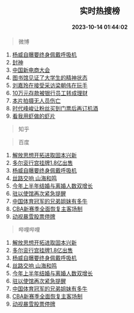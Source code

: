 <div align="center"><h2>实时热搜榜</h2><h4>2023-10-14 01:44:02</h4></div>

> 微博  

1. [杨威自曝要终身佩戴呼吸机](https://s.weibo.com/weibo?q=%23%E6%9D%A8%E5%A8%81%E8%87%AA%E6%9B%9D%E8%A6%81%E7%BB%88%E8%BA%AB%E4%BD%A9%E6%88%B4%E5%91%BC%E5%90%B8%E6%9C%BA%23&t=31&band_rank=1&Refer=top)<br />
2. [封神](https://s.weibo.com/weibo?q=%E5%B0%81%E7%A5%9E&t=31&band_rank=2&Refer=top)<br />
3. [中国新电商大会](https://s.weibo.com/weibo?q=%23%E4%B8%AD%E5%9B%BD%E6%96%B0%E7%94%B5%E5%95%86%E5%A4%A7%E4%BC%9A%23&t=31&band_rank=3&Refer=top)<br />
4. [图书馆见证了大学生的精神状态](https://s.weibo.com/weibo?q=%E5%9B%BE%E4%B9%A6%E9%A6%86%E8%A7%81%E8%AF%81%E4%BA%86%E5%A4%A7%E5%AD%A6%E7%94%9F%E7%9A%84%E7%B2%BE%E7%A5%9E%E7%8A%B6%E6%80%81&t=31&band_rank=4&Refer=top)<br />
5. [刘嘉玲在接受采访梁朝伟在玩手](https://s.weibo.com/weibo?q=%23%E5%88%98%E5%98%89%E7%8E%B2%E5%9C%A8%E6%8E%A5%E5%8F%97%E9%87%87%E8%AE%BF%E6%A2%81%E6%9C%9D%E4%BC%9F%E5%9C%A8%E7%8E%A9%E6%89%8B%23&t=31&band_rank=5&Refer=top)<br />
6. [10万元存款被银行员工转成理财](https://s.weibo.com/weibo?q=%2310%E4%B8%87%E5%85%83%E5%AD%98%E6%AC%BE%E8%A2%AB%E9%93%B6%E8%A1%8C%E5%91%98%E5%B7%A5%E8%BD%AC%E6%88%90%E7%90%86%E8%B4%A2%23&t=31&band_rank=6&Refer=top)<br />
7. [本片拍摄无人员伤亡](https://s.weibo.com/weibo?q=%23%E6%9C%AC%E7%89%87%E6%8B%8D%E6%91%84%E6%97%A0%E4%BA%BA%E5%91%98%E4%BC%A4%E4%BA%A1%23&t=31&band_rank=7&Refer=top)<br />
8. [时代峰峻让粉丝买到门票后再订机酒](https://s.weibo.com/weibo?q=%23%E6%97%B6%E4%BB%A3%E5%B3%B0%E5%B3%BB%E8%AE%A9%E7%B2%89%E4%B8%9D%E4%B9%B0%E5%88%B0%E9%97%A8%E7%A5%A8%E5%90%8E%E5%86%8D%E8%AE%A2%E6%9C%BA%E9%85%92%23&t=31&band_rank=8&Refer=top)<br />
9. [看我用虾做的虾片](https://s.weibo.com/weibo?q=%E7%9C%8B%E6%88%91%E7%94%A8%E8%99%BE%E5%81%9A%E7%9A%84%E8%99%BE%E7%89%87&t=31&band_rank=9&Refer=top)<br />

> 知乎  


> 百度  

1. [解放思想开拓进取固本兴新](https://www.baidu.com/s?wd=%E8%A7%A3%E6%94%BE%E6%80%9D%E6%83%B3%E5%BC%80%E6%8B%93%E8%BF%9B%E5%8F%96%E5%9B%BA%E6%9C%AC%E5%85%B4%E6%96%B0&sa=fyb_news&rsv_dl=fyb_news)<br />
2. [多尔衮行宫挂牌1.8亿出售](https://www.baidu.com/s?wd=%E5%A4%9A%E5%B0%94%E8%A1%AE%E8%A1%8C%E5%AE%AB%E6%8C%82%E7%89%8C1.8%E4%BA%BF%E5%87%BA%E5%94%AE&sa=fyb_news&rsv_dl=fyb_news)<br />
3. [杨威自曝要终身佩戴呼吸机](https://www.baidu.com/s?wd=%E6%9D%A8%E5%A8%81%E8%87%AA%E6%9B%9D%E8%A6%81%E7%BB%88%E8%BA%AB%E4%BD%A9%E6%88%B4%E5%91%BC%E5%90%B8%E6%9C%BA&sa=fyb_news&rsv_dl=fyb_news)<br />
4. [丝路交响 山海和鸣](https://www.baidu.com/s?wd=%E4%B8%9D%E8%B7%AF%E4%BA%A4%E5%93%8D+%E5%B1%B1%E6%B5%B7%E5%92%8C%E9%B8%A3&sa=fyb_news&rsv_dl=fyb_news)<br />
5. [今年上半年结婚与离婚人数双增长](https://www.baidu.com/s?wd=%E4%BB%8A%E5%B9%B4%E4%B8%8A%E5%8D%8A%E5%B9%B4%E7%BB%93%E5%A9%9A%E4%B8%8E%E7%A6%BB%E5%A9%9A%E4%BA%BA%E6%95%B0%E5%8F%8C%E5%A2%9E%E9%95%BF&sa=fyb_news&rsv_dl=fyb_news)<br />
6. [驻以使馆再次紧急提醒](https://www.baidu.com/s?wd=%E9%A9%BB%E4%BB%A5%E4%BD%BF%E9%A6%86%E5%86%8D%E6%AC%A1%E7%B4%A7%E6%80%A5%E6%8F%90%E9%86%92&sa=fyb_news&rsv_dl=fyb_news)<br />
7. [中国体育冠军的兄弟姐妹有多牛](https://www.baidu.com/s?wd=%E4%B8%AD%E5%9B%BD%E4%BD%93%E8%82%B2%E5%86%A0%E5%86%9B%E7%9A%84%E5%85%84%E5%BC%9F%E5%A7%90%E5%A6%B9%E6%9C%89%E5%A4%9A%E7%89%9B&sa=fyb_news&rsv_dl=fyb_news)<br />
8. [CBA新赛季全面恢复主客场制](https://www.baidu.com/s?wd=CBA%E6%96%B0%E8%B5%9B%E5%AD%A3%E5%85%A8%E9%9D%A2%E6%81%A2%E5%A4%8D%E4%B8%BB%E5%AE%A2%E5%9C%BA%E5%88%B6&sa=fyb_news&rsv_dl=fyb_news)<br />
9. [动视暴雪股票停牌](https://www.baidu.com/s?wd=%E5%8A%A8%E8%A7%86%E6%9A%B4%E9%9B%AA%E8%82%A1%E7%A5%A8%E5%81%9C%E7%89%8C&sa=fyb_news&rsv_dl=fyb_news)<br />

> 哔哩哔哩  

1. [解放思想开拓进取固本兴新](https://www.baidu.com/s?wd=%E8%A7%A3%E6%94%BE%E6%80%9D%E6%83%B3%E5%BC%80%E6%8B%93%E8%BF%9B%E5%8F%96%E5%9B%BA%E6%9C%AC%E5%85%B4%E6%96%B0&sa=fyb_news&rsv_dl=fyb_news)<br />
2. [多尔衮行宫挂牌1.8亿出售](https://www.baidu.com/s?wd=%E5%A4%9A%E5%B0%94%E8%A1%AE%E8%A1%8C%E5%AE%AB%E6%8C%82%E7%89%8C1.8%E4%BA%BF%E5%87%BA%E5%94%AE&sa=fyb_news&rsv_dl=fyb_news)<br />
3. [杨威自曝要终身佩戴呼吸机](https://www.baidu.com/s?wd=%E6%9D%A8%E5%A8%81%E8%87%AA%E6%9B%9D%E8%A6%81%E7%BB%88%E8%BA%AB%E4%BD%A9%E6%88%B4%E5%91%BC%E5%90%B8%E6%9C%BA&sa=fyb_news&rsv_dl=fyb_news)<br />
4. [丝路交响 山海和鸣](https://www.baidu.com/s?wd=%E4%B8%9D%E8%B7%AF%E4%BA%A4%E5%93%8D+%E5%B1%B1%E6%B5%B7%E5%92%8C%E9%B8%A3&sa=fyb_news&rsv_dl=fyb_news)<br />
5. [今年上半年结婚与离婚人数双增长](https://www.baidu.com/s?wd=%E4%BB%8A%E5%B9%B4%E4%B8%8A%E5%8D%8A%E5%B9%B4%E7%BB%93%E5%A9%9A%E4%B8%8E%E7%A6%BB%E5%A9%9A%E4%BA%BA%E6%95%B0%E5%8F%8C%E5%A2%9E%E9%95%BF&sa=fyb_news&rsv_dl=fyb_news)<br />
6. [驻以使馆再次紧急提醒](https://www.baidu.com/s?wd=%E9%A9%BB%E4%BB%A5%E4%BD%BF%E9%A6%86%E5%86%8D%E6%AC%A1%E7%B4%A7%E6%80%A5%E6%8F%90%E9%86%92&sa=fyb_news&rsv_dl=fyb_news)<br />
7. [中国体育冠军的兄弟姐妹有多牛](https://www.baidu.com/s?wd=%E4%B8%AD%E5%9B%BD%E4%BD%93%E8%82%B2%E5%86%A0%E5%86%9B%E7%9A%84%E5%85%84%E5%BC%9F%E5%A7%90%E5%A6%B9%E6%9C%89%E5%A4%9A%E7%89%9B&sa=fyb_news&rsv_dl=fyb_news)<br />
8. [CBA新赛季全面恢复主客场制](https://www.baidu.com/s?wd=CBA%E6%96%B0%E8%B5%9B%E5%AD%A3%E5%85%A8%E9%9D%A2%E6%81%A2%E5%A4%8D%E4%B8%BB%E5%AE%A2%E5%9C%BA%E5%88%B6&sa=fyb_news&rsv_dl=fyb_news)<br />
9. [动视暴雪股票停牌](https://www.baidu.com/s?wd=%E5%8A%A8%E8%A7%86%E6%9A%B4%E9%9B%AA%E8%82%A1%E7%A5%A8%E5%81%9C%E7%89%8C&sa=fyb_news&rsv_dl=fyb_news)<br />
